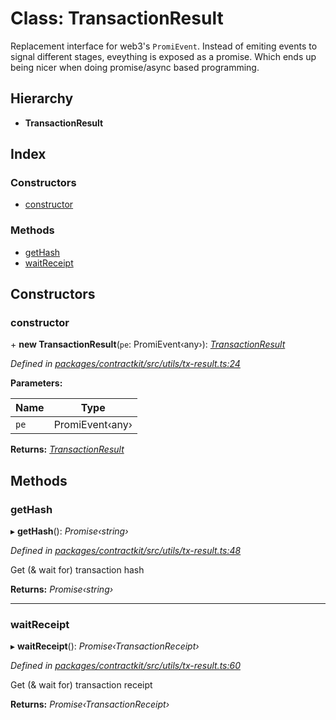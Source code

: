 # Class: TransactionResult

Replacement interface for web3's `PromiEvent`. Instead of emiting events
to signal different stages, eveything is exposed as a promise. Which ends
up being nicer when doing promise/async based programming.

## Hierarchy

* **TransactionResult**

## Index

### Constructors

* [constructor](_utils_tx_result_.transactionresult.md#constructor)

### Methods

* [getHash](_utils_tx_result_.transactionresult.md#gethash)
* [waitReceipt](_utils_tx_result_.transactionresult.md#waitreceipt)

## Constructors

###  constructor

\+ **new TransactionResult**(`pe`: PromiEvent‹any›): *[TransactionResult](_utils_tx_result_.transactionresult.md)*

*Defined in [packages/contractkit/src/utils/tx-result.ts:24](https://github.com/celo-org/celo-monorepo/blob/06adf8b7a/packages/contractkit/src/utils/tx-result.ts#L24)*

**Parameters:**

Name | Type |
------ | ------ |
`pe` | PromiEvent‹any› |

**Returns:** *[TransactionResult](_utils_tx_result_.transactionresult.md)*

## Methods

###  getHash

▸ **getHash**(): *Promise‹string›*

*Defined in [packages/contractkit/src/utils/tx-result.ts:48](https://github.com/celo-org/celo-monorepo/blob/06adf8b7a/packages/contractkit/src/utils/tx-result.ts#L48)*

Get (& wait for) transaction hash

**Returns:** *Promise‹string›*

___

###  waitReceipt

▸ **waitReceipt**(): *Promise‹TransactionReceipt›*

*Defined in [packages/contractkit/src/utils/tx-result.ts:60](https://github.com/celo-org/celo-monorepo/blob/06adf8b7a/packages/contractkit/src/utils/tx-result.ts#L60)*

Get (& wait for) transaction receipt

**Returns:** *Promise‹TransactionReceipt›*
